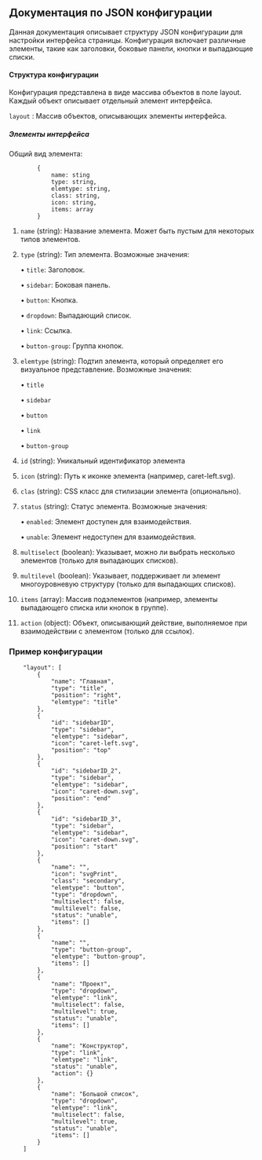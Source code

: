 ## Документация по JSON конфигурации

Данная документация описывает структуру JSON конфигурации для настройки интерфейса страницы. Конфигурация включает различные элементы, такие как заголовки, боковые панели, кнопки и выпадающие списки.

#### Структура конфигурации

Конфигурация представлена в виде массива объектов в поле layout. Каждый объект описывает отдельный элемент интерфейса.

`layout` : Массив объектов, описывающих элементы интерфейса.

##### Элементы интерфейса

Общий вид элемента:

```
        {
            name: sting
            type: string,
            elemtype: string,
            class: string,
            icon: string,
            items: array
        }
```

1. `name` (string): Название элемента. Может быть пустым для некоторых типов элементов.

2. `type` (string): Тип элемента. Возможные значения:

   • `title`: Заголовок.

   • `sidebar`: Боковая панель.

   • `button`: Кнопка.

   • `dropdown`: Выпадающий список.

   • `link`: Ссылка.

   • `button-group`: Группа кнопок.

3. `elemtype` (string): Подтип элемента, который определяет его визуальное представление. Возможные значения:

	• `title`

	• `sidebar`

	• `button`

	• `link`

	• `button-group`

5. `id` (string): Уникальный идентификатор элемента

6. `icon` (string): Путь к иконке элемента (например, caret-left.svg).

7. `clas` (string): CSS класс для стилизации элемента (опционально).

8. `status` (string): Статус элемента. Возможные значения:

   • `enabled`: Элемент доступен для взаимодействия.

   • `unable`: Элемент недоступен для взаимодействия.

9. `multiselect` (boolean): Указывает, можно ли выбрать несколько элементов (только для выпадающих списков).

10. `multilevel` (boolean): Указывает, поддерживает ли элемент многоуровневую структуру (только для выпадающих списков).

11. `items` (array): Массив подэлементов (например, элементы выпадающего списка или кнопок в группе).

12. `action` (object): Объект, описывающий действие, выполняемое при взаимодействии с элементом (только для ссылок).

### Пример конфигурации
```
    "layout": [
        {
            "name": "Главная",
            "type": "title",
            "position": "right",
            "elemtype": "title"
        },
        {
            "id": "sidebarID",
            "type": "sidebar",
            "elemtype": "sidebar",
            "icon": "caret-left.svg",
            "position": "top"
        },
        {
            "id": "sidebarID_2",
            "type": "sidebar",
            "elemtype": "sidebar",
            "icon": "caret-down.svg",
            "position": "end"
        },
        {
            "id": "sidebarID_3",
            "type": "sidebar",
            "elemtype": "sidebar",
            "icon": "caret-down.svg",
            "position": "start"
        },
        {
            "name": "",
            "icon": "svgPrint",
            "class": "secondary",
            "elemtype": "button",
            "type": "dropdown",
            "multiselect": false,
            "multilevel": false,
            "status": "unable",
            "items": []
        },
        {
            "name": "",
            "type": "button-group",
            "elemtype": "button-group",
            "items": []
        },
        {
            "name": "Проект",
            "type": "dropdown",
            "elemtype": "link",
            "multiselect": false,
            "multilevel": true,
            "status": "unable",
            "items": []
        },
        {
            "name": "Конструктор",
            "type": "link",
            "elemtype": "link",
            "status": "unable",
            "action": {}
        },
        {
            "name": "Большой список",
            "type": "dropdown",
            "elemtype": "link",
            "multiselect": false,
            "multilevel": true,
            "status": "unable",
            "items": []
        }
    ]
```

